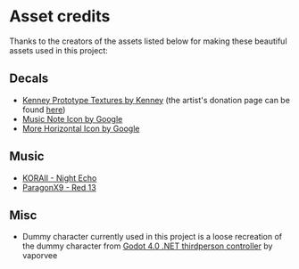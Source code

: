 # Asset credits
Thanks to the creators of the assets listed below for making these beautiful assets used in this project:

## Decals
- [Kenney Prototype Textures by Kenney](https://godotengine.org/asset-library/asset/780) (the artist's donation page can be found [here](https://kenney.itch.io/kenney-donation))
- [Music Note Icon by Google](https://fonts.google.com/icons?selected=Material%20Icons%20Round%3Amusic_note%3A)
- [More Horizontal Icon by Google](https://fonts.google.com/icons?selected=Material%20Icons%20Outlined%3Amore_horiz%3A)

## Music
- [KORAII - Night Echo](https://www.newgrounds.com/audio/listen/672358)
- [ParagonX9 - Red 13](https://www.newgrounds.com/audio/listen/464352)

## Misc
- Dummy character currently used in this project is a loose recreation of the dummy character from [Godot 4.0 .NET thirdperson controller](https://github.com/vaporvee/gd-net-thirdpersoncontroller) by vaporvee
